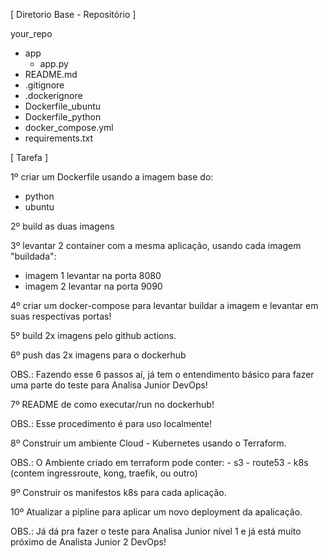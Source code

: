 [ Diretorio Base - Repositório ]

your_repo
   + app
      + app.py
   + README.md
   + .gitignore
   + .dockerignore
   + Dockerfile_ubuntu
   + Dockerfile_python 
   + docker_compose.yml
   + requirements.txt


[ Tarefa ]

1º criar um Dockerfile usando a imagem base do:
- python
- ubuntu

2º build as duas imagens

3º levantar 2 container com a mesma aplicação, usando cada imagem "buildada":
- imagem 1 levantar na porta 8080
- imagem 2 levantar na porta 9090

4º criar um docker-compose para levantar buildar a imagem e levantar em suas respectivas portas!

5º build 2x imagens pelo github actions.

6º push das 2x imagens para o dockerhub

OBS.: Fazendo esse 6 passos aí, já tem o entendimento básico para fazer uma parte do teste para Analisa Junior DevOps!

7º README de como executar/run no dockerhub!

OBS.: Esse procedimento é para uso localmente!

8º Construir um ambiente Cloud - Kubernetes usando o Terraform.

OBS.: O Ambiente criado em terraform pode conter:
      - s3
      - route53
      - k8s (contem ingressroute, kong, traefik, ou outro)

9º Construir os manifestos k8s para cada aplicação.

10º Atualizar a pipline para aplicar um novo deployment da apalicação.

OBS.: Já dá pra fazer o teste para Analisa Junior nível 1 e já está muito próximo de Analista Junior 2 DevOps!
